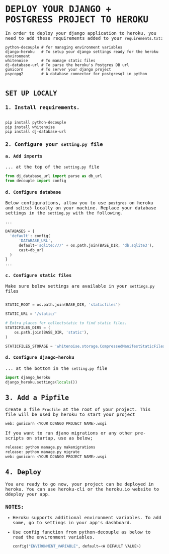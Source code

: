 <samp>

# DEPLOY YOUR DJANGO + POSTGRESS PROJECT TO HEROKU

In order to deploy your django application to heroku, you need to add these requirements added to your `requirements.txt`:
  
~~~~~
python-decouple # for managing environment variables
django-heroku   # To setup your django settings ready for the heroku environment 
whitenoise      # To manage static files
dj-database-url # To parse the heroku's Postgres DB url
gunicorn        # To server your django project
psycopg2        # A database connector for postgresql in python
  
~~~~~

## SET UP LOCALY
  
### 1.  Install requirements.

  ```bash

  pip install python-decouple
  pip install whitenoise
  pip install dj-database-url

  ```

### 2.  Configure your `setting.py` file
  
#### a. Add imports
  ... at the top of the `setting.py` file
  ```python
  from dj_database_url import parse as db_url
  from decouple import config
  ```

#### d. Configure database
  Below configurations, allow you to use `postgres` on heroku and `sqlite3` locally on your machine. Replace your database settings in the `setting.py` with the following.
  ```python
  ...

  DATABASES = {
    'default': config(
        'DATABASE_URL',
        default='sqlite:///' + os.path.join(BASE_DIR, 'db.sqlite3'),
        cast=db_url
    )
  }
  ...
  ```

#### c. Configure static files
  Make sure below settings are available in your `settings.py` files
  ```python

  STATIC_ROOT = os.path.join(BASE_DIR, 'staticfiles')

  STATIC_URL = '/static/'

  # Extra places for collectstatic to find static files.
  STATICFILES_DIRS = (
      os.path.join(BASE_DIR, 'static'),
  )

  STATICFILES_STORAGE = 'whitenoise.storage.CompressedManifestStaticFilesStorage'

  ```

#### d. Configure django-heroku
  ... at the bottom in the `setting.py` file
  ```python
  import django_heroku
  django_heroku.settings(locals())
  ```

## 3. Add a Pipfile
Create a file `Procfile` at the root of your project. This file will be used by heroku to start your project
```bash
web: gunicorn <YOUR DJANGO PROJECT NAME>.wsgi
```

If you want to run djano migrations or any other pre-scripts on startup, use as below;
```bash
release: python manage.py makemigrations
release: python manage.py migrate
web: gunicorn <YOUR DJANGO PROJECT NAME>.wsgi
```
 
## 4. Deploy
  
You are ready to go now, your project can be deployed in heroku. 
You can use heroku-cli or the heroku.io website to ddeploy your app.

### NOTES:

- Heroku supports additional environment variables. To add some, go to settings in your app's dashboard.

- Use config function from python-decouple as below to read the environment variables.

  ```python
  config("ENVIRONMENT_VARIABLE", default=<A DEFAULT VALUE>)
  ```
  
</samp>
